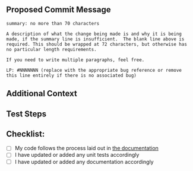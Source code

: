 ## Proposed Commit Message
<!-- Include a proposed commit message because all PRs are squash merged -->

```
summary: no more than 70 characters

A description of what the change being made is and why it is being
made, if the summary line is insufficient.  The blank line above is
required. This should be wrapped at 72 characters, but otherwise has
no particular length requirements.

If you need to write multiple paragraphs, feel free.

LP: #NNNNNNN (replace with the appropriate bug reference or remove
this line entirely if there is no associated bug)
```

## Additional Context
<!-- If relevant -->

## Test Steps
<!-- Please include any steps necessary to verify (and reproduce if
this is a bug fix) this change on a live deployed system,
including any necessary configuration files, user-data,
setup, and teardown. Scripts used may be attached directly to this PR. -->

## Checklist:
<!-- Go over all the following points, and put an `x` in all the boxes
that apply. -->
 - [ ] My code follows the process laid out in [the documentation](https://cloudinit.readthedocs.io/en/latest/development/contributing.html)
 - [ ] I have updated or added any unit tests accordingly
 - [ ] I have updated or added any documentation accordingly

